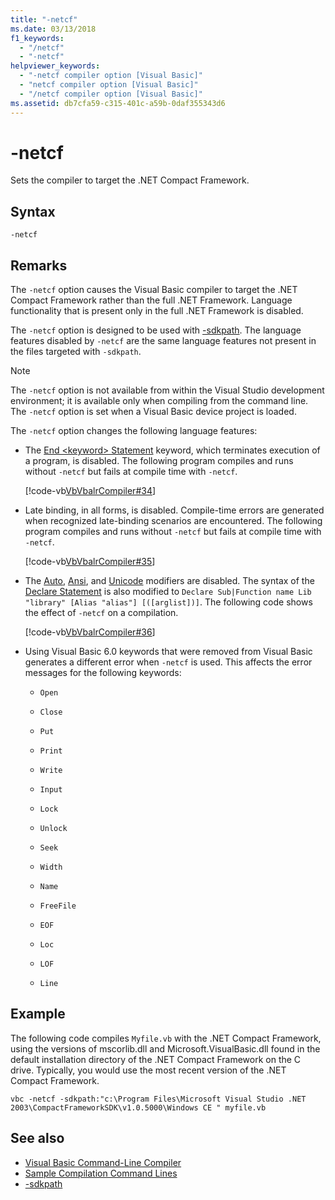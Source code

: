 ```yaml
---
title: "-netcf"
ms.date: 03/13/2018
f1_keywords:
  - "/netcf"
  - "-netcf"
helpviewer_keywords:
  - "-netcf compiler option [Visual Basic]"
  - "netcf compiler option [Visual Basic]"
  - "/netcf compiler option [Visual Basic]"
ms.assetid: db7cfa59-c315-401c-a59b-0daf355343d6
---
```

# -netcf

Sets the compiler to target the .NET Compact Framework.

## Syntax

```console
-netcf
```

## Remarks

The `-netcf` option causes the Visual Basic compiler to target the .NET Compact Framework rather than the full .NET Framework. Language functionality that is present only in the full .NET Framework is disabled.

The `-netcf` option is designed to be used with [-sdkpath](sdkpath.md). The language features disabled by `-netcf` are the same language features not present in the files targeted with `-sdkpath`.

> [!NOTE]
> The `-netcf` option is not available from within the Visual Studio development environment; it is available only when compiling from the command line. The `-netcf` option is set when a Visual Basic device project is loaded.

The `-netcf` option changes the following language features:

- The [End \<keyword> Statement](../../language-reference/statements/end-keyword-statement.md) keyword, which terminates execution of a program, is disabled. The following program compiles and runs without `-netcf` but fails at compile time with `-netcf`.

  [!code-vb[VbVbalrCompiler#34](~/samples/snippets/visualbasic/VS_Snippets_VBCSharp/VbVbalrCompiler/VB/netcf.vb#34)]

- Late binding, in all forms, is disabled. Compile-time errors are generated when recognized late-binding scenarios are encountered. The following program compiles and runs without `-netcf` but fails at compile time with `-netcf`.

  [!code-vb[VbVbalrCompiler#35](~/samples/snippets/visualbasic/VS_Snippets_VBCSharp/VbVbalrCompiler/VB/OptionStrictOff.vb#35)]

- The [Auto](../../language-reference/modifiers/auto.md), [Ansi](../../language-reference/modifiers/ansi.md), and [Unicode](../../language-reference/modifiers/unicode.md) modifiers are disabled. The syntax of the [Declare Statement](../../language-reference/statements/declare-statement.md) is also modified to `Declare Sub|Function name Lib "library" [Alias "alias"] [([arglist])]`. The following code shows the effect of `-netcf` on a compilation.

  [!code-vb[VbVbalrCompiler#36](~/samples/snippets/visualbasic/VS_Snippets_VBCSharp/VbVbalrCompiler/VB/OptionStrictOff.vb#36)]

- Using Visual Basic 6.0 keywords that were removed from Visual Basic generates a different error when `-netcf` is used. This affects the error messages for the following keywords:

  - `Open`

  - `Close`

  - `Put`

  - `Print`

  - `Write`

  - `Input`

  - `Lock`

  - `Unlock`

  - `Seek`

  - `Width`

  - `Name`

  - `FreeFile`

  - `EOF`

  - `Loc`

  - `LOF`

  - `Line`

## Example

The following code compiles `Myfile.vb` with the .NET Compact Framework, using the versions of mscorlib.dll and Microsoft.VisualBasic.dll found in the default installation directory of the .NET Compact Framework on the C drive. Typically, you would use the most recent version of the .NET Compact Framework.

```console
vbc -netcf -sdkpath:"c:\Program Files\Microsoft Visual Studio .NET 2003\CompactFrameworkSDK\v1.0.5000\Windows CE " myfile.vb
```

## See also

- [Visual Basic Command-Line Compiler](index.md)
- [Sample Compilation Command Lines](sample-compilation-command-lines.md)
- [-sdkpath](sdkpath.md)
